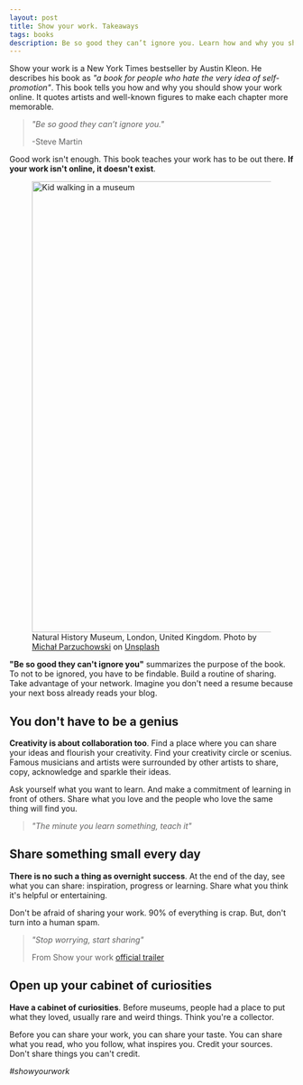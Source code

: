 ```yaml
---
layout: post
title: Show your work. Takeaways
tags: books
description: Be so good they can’t ignore you. Learn how and why you should show your work
---
```


Show your work is a New York Times bestseller by Austin Kleon. He describes his book as _"a book for people who hate the very idea of self-promotion"_. This book tells you how and why you should show your work online. It quotes artists and well-known figures to make each chapter more memorable.

> _"Be so good they can’t ignore you."_
> 
> -Steve Martin

Good work isn't enough. This book teaches your work has to be out there. **If your work isn't online, it doesn't exist**.

<figure>
<img src="https://source.unsplash.com/BNvk1zqEAjc/800x400" width="800" alt="Kid walking in a museum" />

<figcaption>Natural History Museum, London, United Kingdom. <span>Photo by <a href="https://unsplash.com/@mparzuchowski?utm_source=unsplash&amp;utm_medium=referral&amp;utm_content=creditCopyText">Michał Parzuchowski</a> on <a href="https://unsplash.com/s/photos/museum?utm_source=unsplash&amp;utm_medium=referral&amp;utm_content=creditCopyText">Unsplash</a></span></figcaption>
</figure>

**"Be so good they can't ignore you"** summarizes the purpose of the book. To not to be ignored, you have to be findable. Build a routine of sharing. Take advantage of your network. Imagine you don't need a resume because your next boss already reads your blog.

## You don't have to be a genius

**Creativity is about collaboration too**. Find a place where you can share your ideas and flourish your creativity. Find your creativity circle or scenius. Famous musicians and artists were surrounded by other artists to share, copy, acknowledge and sparkle their ideas.

Ask yourself what you want to learn. And make a commitment of learning in front of others. Share what you love and the people who love the same thing will find you.

> _"The minute you learn something, teach it"_

## Share something small every day

**There is no such a thing as overnight success**. At the end of the day, see what you can share: inspiration, progress or learning. Share what you think it's helpful or entertaining.

Don't be afraid of sharing your work. 90% of everything is crap. But, don't turn into a human spam.

> _"Stop worrying, start sharing"_
>
> From Show your work [official trailer](https://austinkleon.com/show-your-work/)

## Open up your cabinet of curiosities

**Have a cabinet of curiosities**. Before museums, people had a place to put what they loved, usually rare and weird things. Think you're a collector.

Before you can share your work, you can share your taste. You can share what you read, who you follow, what inspires you. Credit your sources. Don't share things you can't credit.

_#showyourwork_
